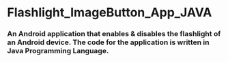 # Flashlight_ImageButton_App_JAVA

### An Android application that enables & disables the flashlight of an Android device. The code for the application is written in Java Programming Language.
